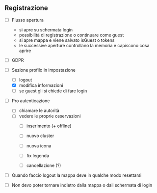 ## Registrazione

- [ ] Flusso apertura
	- si apre su schermata login
	- possibilità di registrazione o continuare come guest
	- si apre mappa e viene salvato isGuest o tokens
	- le successive aperture controllano la memoria e capiscono cosa aprire

- [ ] GDPR
	
- [ ] Sezione profilo in impostazione
	- [ ] logout
	- [x] modifica informazioni
	- [ ] se guest gli si chiede di fare login
	
- [ ] Pro autenticazione
	- [ ] chiamare le autorità
	- [ ] vedere le proprie osservazioni
	    - [ ] inserimento (+ offline)
	    - [ ] nuovo cluster
	    - [ ] nuova icona
	    - [ ] fix legenda
	    - [ ] cancellazione (?)


- [ ] Quando faccio logout la mappa deve in qualche modo resettarsi

- [ ] Non devo poter tornare indietro dalla mappa o dall schermata di login
